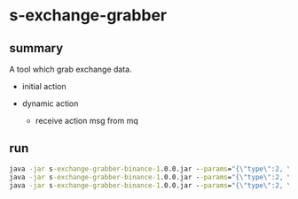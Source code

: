 # s-exchange-grabber

## summary

A tool which grab exchange data.

- initial action

- dynamic action
  - receive action msg from mq

## run

```cmd
java -jar s-exchange-grabber-binance-1.0.0.jar --params="{\"type\":2, \"actions\":[{\"name\":\"OrderBook\", \"symbols\":[\"ZECUSDT\",\"OMGUSDT\"]}]}" --threadPoolSize=1
java -jar s-exchange-grabber-binance-1.0.0.jar --params="{\"type\":2, \"actions\":[{\"name\":\"AggTrade\", \"symbols\":[\"BTCUSDT\"]}]}" --threadPoolSize=1
java -jar s-exchange-grabber-binance-1.0.0.jar --params="{\"type\":2, \"actions\":[{\"name\":\"ForceOrder\", \"symbols\":[\"BTCUSDT\"]}]}" --threadPoolSize=1
```
